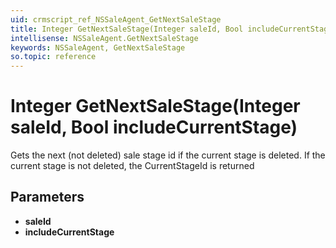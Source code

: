 ```yaml
---
uid: crmscript_ref_NSSaleAgent_GetNextSaleStage
title: Integer GetNextSaleStage(Integer saleId, Bool includeCurrentStage)
intellisense: NSSaleAgent.GetNextSaleStage
keywords: NSSaleAgent, GetNextSaleStage
so.topic: reference
---
```


# Integer GetNextSaleStage(Integer saleId, Bool includeCurrentStage)

Gets the next (not deleted) sale stage id if the current stage is deleted. If the current stage is not deleted, the CurrentStageId is returned

## Parameters

* **saleId** 
* **includeCurrentStage** 
